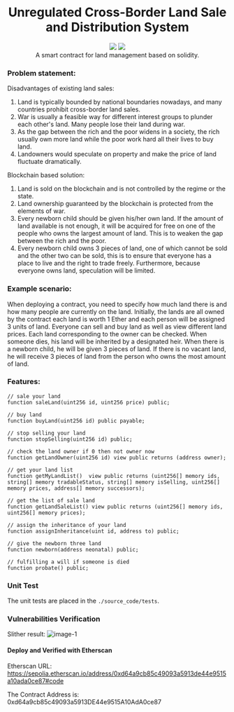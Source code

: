 
<h1 align="center">
  <br>Unregulated Cross-Border Land Sale and Distribution System<br>
</h1>
<div align="center">
<img src="https://img.shields.io/badge/build-passing-brightgreen"/>
<img src="https://img.shields.io/badge/Solidity-v0.8.18-blue"/>
</div>
<div align="center">
A smart contract for land management based on solidity.
</div>


### Problem statement:

Disadvantages of existing land sales:

1. Land is typically bounded by national boundaries nowadays, and many countries prohibit cross-border land sales.
2. War is usually a feasible way for different interest groups to plunder each other's land. Many people lose their land during war.
3. As the gap between the rich and the poor widens in a society, the rich usually own more land while the poor work hard all their lives to buy land.
4. Landowners would speculate on property and make the price of land fluctuate dramatically.

Blockchain based solution:

1. Land is sold on the blockchain and is not controlled by the regime or the state.
2. Land ownership guaranteed by the blockchain is protected from the elements of war.
3. Every newborn child should be given his/her own land. If the amount of land available is not enough, it will be acquired for free on one of the people who owns the largest amount of land. This is to weaken the gap between the rich and the poor.
4. Every newborn child owns 3 pieces of land, one of which cannot be sold and the other two can be sold, this is to ensure that everyone has a place to live and the right to trade freely. Furthermore, because everyone owns land, speculation will be limited.

### Example scenario:

When deploying a contract, you need to specify how much land there is and how many people are currently on the land. Initially, the lands are all owned by the contract each land is worth 1 Ether and each person will be assigned 3 units of land. Everyone can sell and buy land as well as view different land prices. Each land corresponding to the owner can be checked. When someone dies, his land will be inherited by a designated heir. When there is a newborn child, he will be given 3 pieces of land. If there is no vacant land, he will receive 3 pieces of land from the person who owns the most amount of land.

### Features:
```solidity
// sale your land
function saleLand(uint256 id, uint256 price) public;

// buy land
function buyLand(uint256 id) public payable;

// stop selling your land
function stopSelling(uint256 id) public;

// check the land owner if 0 then not owner now
function getLandOwner(uint256 id) view public returns (address owner);

// get your land list
function getMyLandList()  view public returns (uint256[] memory ids, string[] memory tradableStatus, string[] memory isSelling, uint256[] memory prices, address[] memory successors);

// get the list of sale land
function getLandSaleList() view public returns (uint256[] memory ids, uint256[] memory prices);

// assign the inheritance of your land
function assignInheritance(uint id, address to) public;

// give the newborn three land
function newborn(address neonatal) public;

// fulfilling a will if someone is died
function probate() public;
```

### Unit Test

The unit tests are placed in the `./source_code/tests`.

### Vulnerabilities Verification

Slither result:
![image-1](https://github.com/Zhuohua-HUANG/LandManagementContract/assets/71301342/f22f8788-4be1-4feb-9a40-ab6b15adf6cc)

#### Deploy and Verified with Etherscan

Etherscan URL:
<https://sepolia.etherscan.io/address/0xd64a9cb85c49093a5913de44e9515a10ada0ce87#code>

The Contract Address is: 0xd64a9cb85c49093a5913DE44e9515A10AdA0ce87
